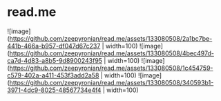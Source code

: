 # read.me
![image](https://github.com/zeepyronian/read.me/assets/133080508/2a1bc7be-441b-466a-b957-df047d67c237 | width=100)
![image](https://github.com/zeepyronian/read.me/assets/133080508/4bec497d-ca7d-4d83-a8b5-9d8900243f95 | width=100)
![image](https://github.com/zeepyronian/read.me/assets/133080508/1c454759-c579-402a-a411-453f3add2a58 | width=100)
![image](https://github.com/zeepyronian/read.me/assets/133080508/340593b1-3971-4dc9-8025-48567734e4f4 | width=100)


